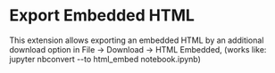 Export Embedded HTML
====================
This extension allows exporting an embedded HTML by an additional download option in File -> Download -> HTML Embedded, (works like: jupyter nbconvert --to html_embed notebook.ipynb)

